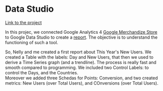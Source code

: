# Data Studio

[Link to the project](https://datastudio.google.com/s/vJEumyFDKzk)

In this projec, we connected Google Analytics 4 [Google Merchandize Store](https://www.youtube.com/watch?v=mgWtUf0mKhk) to Google Data Studio to create a [report](https://datastudio.google.com/s/vJEumyFDKzk). The objective is to understand the functioning of such a tool.

So, Nelly and me created a first report about This Year's New Users. We created a Table with the labels: Day and New Users, that then we used to derive a Time Series graph (and a trendline). The process is really fast and smooth compared to programming. We included two Control Labels: to control the Days, and the Countries. <br>
Moreover we added three Schedas for Points: Conversion, and two created metrics: New Users (over Total Users), and COnversions (over Total Users).
![]()

